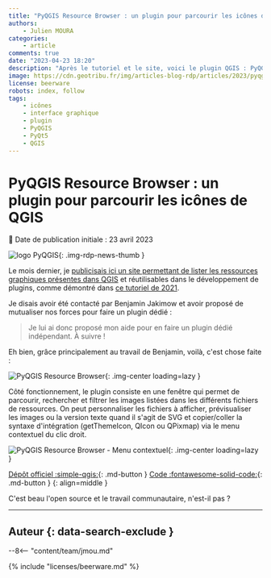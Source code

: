 ```yaml
---
title: "PyQGIS Resource Browser : un plugin pour parcourir les icônes de QGIS"
authors:
    - Julien MOURA
categories:
    - article
comments: true
date: "2023-04-23 18:20"
description: "Après le tutoriel et le site, voici le plugin QGIS : PyQGIS Resource Browser ! Idéal pour parcourir les icônes et copier la syntaxe d'intégration."
image: https://cdn.geotribu.fr/img/articles-blog-rdp/articles/2023/pyqgis_resources_browser/plugin_pyqgis_resource_browser.png
license: beerware
robots: index, follow
tags:
    - icônes
    - interface graphique
    - plugin
    - PyQGIS
    - PyQt5
    - QGIS
---
```


# PyQGIS Resource Browser : un plugin pour parcourir les icônes de QGIS

:calendar: Date de publication initiale : 23 avril 2023

![logo PyQGIS](https://cdn.geotribu.fr/img/logos-icones/programmation/pyqgis.png){: .img-rdp-news-thumb }

Le mois dernier, je [publicisais ici un site permettant de lister les ressources graphiques présentes dans QGIS](/articles/2023/2023-03-24_pyqgis-icones-cheatsheet-automatisation/) et réutilisables dans le développement de plugins, comme démontré dans [ce tutoriel de 2021](/articles/2021/2021-01-19_pyqgis_utiliser_icones_integrees/).

Je disais avoir été contacté par Benjamin Jakimow et avoir proposé de mutualiser nos forces pour faire un plugin dédié :

> Je lui ai donc proposé mon aide pour en faire un plugin dédié indépendant. À suivre !

Eh bien, grâce principalement au travail de Benjamin, voilà, c'est chose faite :

![PyQGIS Resource Browser](https://cdn.geotribu.fr/img/articles-blog-rdp/articles/2023/pyqgis_resources_browser/plugin_pyqgis_resource_browser.png){: .img-center loading=lazy }

Côté fonctionnement, le plugin consiste en une fenêtre qui permet de parcourir, rechercher et filtrer les images listées dans les différents fichiers de ressources. On peut personnaliser les fichiers à afficher, prévisualiser les images ou la version texte quand il s'agit de SVG et copier/coller la syntaxe d'intégration (getThemeIcon, QIcon ou QPixmap) via le menu contextuel du clic droit.

![PyQGIS Resource Browser - Menu contextuel](https://cdn.geotribu.fr/img/articles-blog-rdp/articles/2023/pyqgis_resources_browser/context_menu.webp){: .img-center loading=lazy }

[Dépôt officiel :simple-qgis:](https://plugins.qgis.org/plugins/pyqgis_resource_browser/){: .md-button }
[Code :fontawesome-solid-code:](https://github.com/Guts/qgis-plugin-resource-browser/){: .md-button }
{: align=middle }

C'est beau l'open source et le travail communautaire, n'est-il pas ?

----

## Auteur {: data-search-exclude }

--8<-- "content/team/jmou.md"

{% include "licenses/beerware.md" %}
